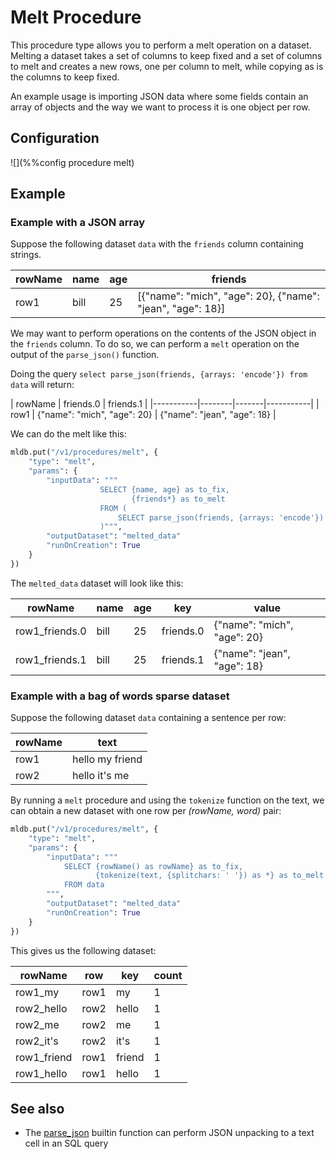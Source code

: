 # Melt Procedure

This procedure type allows you to perform a melt operation on a dataset. Melting 
a dataset takes a set of columns to keep fixed and a set of columns to melt and
creates a new rows, one per column to melt, while copying as is the columns to 
keep fixed.

An example usage is importing JSON data where some fields contain an array of 
objects and the way we want to process it is one object per row.

## Configuration

![](%%config procedure melt)

## Example

### Example with a JSON array

Suppose the following dataset `data` with the `friends` column containing strings.

| rowName | name | age | friends |
|-----------|--------|-------|-----------|
| row1 | bill | 25 | [{"name": "mich", "age": 20}, {"name": "jean", "age": 18}] |

We may want to perform operations on the contents of the JSON object in the 
`friends` column. To do so, we can perform a `melt` operation on the output
of the `parse_json()` function.

Doing the query `select parse_json(friends, {arrays: 'encode'}) from data` will return:

| rowName | friends.0 | friends.1 |
|-----------|--------|-------|-----------|
| row1 | {"name": "mich", "age": 20} | {"name": "jean", "age": 18} |

We can do the melt like this:

```python
mldb.put("/v1/procedures/melt", {
    "type": "melt",
    "params": {
        "inputData": """
                    SELECT {name, age} as to_fix,
                           {friends*} as to_melt
                    FROM (
                        SELECT parse_json(friends, {arrays: 'encode'}) AS * from data
                    )""",
        "outputDataset": "melted_data"
        "runOnCreation": True
    }
})
```

The `melted_data` dataset will look like this:

| rowName | name | age | key | value |
|-----------|--------|-------|-----------|-----|
| row1_friends.0 | bill | 25 | friends.0 | {"name": "mich", "age": 20} |
| row1_friends.1 | bill | 25 | friends.1 | {"name": "jean", "age": 18} |


### Example with a bag of words sparse dataset

Suppose the following dataset `data` containing a sentence per row:

| rowName | text |
|-----------|--------|
| row1 | hello my friend |
| row2 | hello it's me |

By running a `melt` procedure and using the `tokenize` function on the text, 
we can obtain a new dataset with one row per *(rowName, word)* pair:

```python
mldb.put("/v1/procedures/melt", {
    "type": "melt",
    "params": {
        "inputData": """
            SELECT {rowName() as rowName} as to_fix,
                   {tokenize(text, {splitchars: ' '}) as *} as to_melt
            FROM data
        """,
        "outputDataset": "melted_data"
        "runOnCreation": True
    }
})
```
This gives us the following dataset:

| rowName | row | key | count |
|---------|-----|-----|-------|
| row1_my | row1  |  my | 1|
| row2_hello | row2 | hello | 1 |
| row2_me | row2 | me | 1 |
| row2_it's | row2 | it's | 1 |
| row1_friend | row1 | friend | 1 |
| row1_hello | row1 | hello | 1 |



## See also

* The [parse_json](../sql/ValueExpression.md.html#parse_json) builtin function can perform 
JSON unpacking to a text cell in an SQL query

